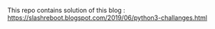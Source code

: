 This repo contains solution of this blog : https://slashreboot.blogspot.com/2019/06/python3-challanges.html
